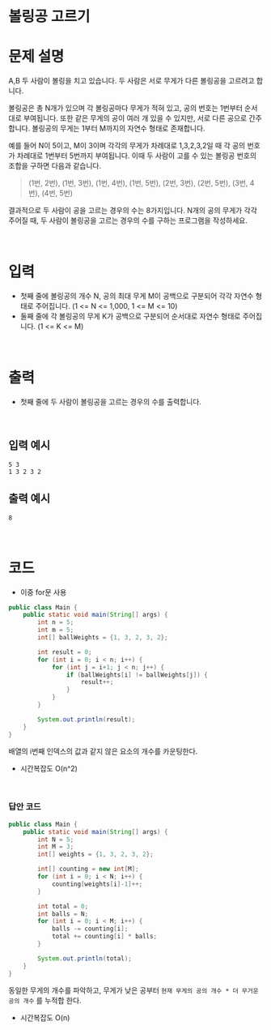 # 볼링공 고르기
# 문제 설명
A,B 두 사람이 볼링을 치고 있습니다. 두 사람은 서로 무게가 다른 볼링공을 고르려고 합니다.

볼링공은 총 N개가 있으며 각 볼링공마다 무게가 적혀 있고, 공의 번호는 1번부터 순서대로 부여됩니다. 또한 같은 무게의 공이 여러 개 있을 수 있지만, 서로 다른 공으로 간주합니다. 볼링공의 무게는 1부터 M까지의 자연수 형태로 존재합니다.

예를 들어 N이 5이고, M이 3이며 각각의 무게가 차례대로 1,3,2,3,2일 때 각 공의 번호가 차례대로 1번부터 5번까지 부여됩니다. 이때 두 사람이 고를 수 있는 볼링공 번호의 조합을 구하면 다음과 같습니다.

>(1번, 2번), (1번, 3번), (1번, 4번), (1번, 5번), (2번, 3번), (2번, 5번), (3번, 4번), (4번, 5번)

결과적으로 두 사람이 공을 고르는 경우의 수는 8가지입니다. N개의 공의 무게가 각각 주어질 때, 두 사람이 볼링공을 고르는 경우의 수를 구하는 프로그램을 작성하세요.

<br>

# 입력
- 첫째 줄에 볼링공의 개수 N, 공의 최대 무게 M이 공백으로 구분되어 각각 자연수 형태로 주어집니다.
(1 <= N <= 1,000, 1 <= M <= 10)
- 둘째 줄에 각 볼링공의 무게 K가 공백으로 구분되어 순서대로 자연수 형태로 주어집니다.
(1 <= K <= M)

<br>

# 출력
- 첫째 줄에 두 사람이 볼링공을 고르는 경우의 수를 출력합니다.

<br>

## 입력 예시

```
5 3
1 3 2 3 2
```

## 출력 예시
```
8
```

<br>

# 코드
- 이중 for문 사용
```java
public class Main {
    public static void main(String[] args) {
        int n = 5;
        int m = 5;
        int[] ballWeights = {1, 3, 2, 3, 2};

        int result = 0;
        for (int i = 0; i < n; i++) {
            for (int j = i+1; j < n; j++) {
                if (ballWeights[i] != ballWeights[j]) {
                    result++;
                }
            }
        }

        System.out.println(result);
    }
}
```
배열의 i번째 인덱스의 값과 같지 않은 요소의 개수를 카운팅한다.
- 시간복잡도 O(n^2)

<br>

### 답안 코드
```java
public class Main {
    public static void main(String[] args) {
        int N = 5;
        int M = 3;
        int[] weights = {1, 3, 2, 3, 2};

        int[] counting = new int[M];
        for (int i = 0; i < N; i++) {
            counting[weights[i]-1]++;
        }

        int total = 0;
        int balls = N;
        for (int i = 0; i < M; i++) {
            balls -= counting[i];
            total += counting[i] * balls;
        }

        System.out.println(total);
    }
}
```
동일한 무게의 개수를 파악하고, 무게가 낮은 공부터 `현재 무게의 공의 개수 * 더 무거운 공의 개수` 를 누적합 한다.
  - 시간복잡도 O(n)